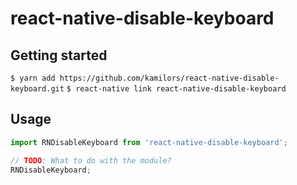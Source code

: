 
# react-native-disable-keyboard

## Getting started

`$ yarn add https://github.com/kamilors/react-native-disable-keyboard.git`
`$ react-native link react-native-disable-keyboard`


## Usage
```javascript
import RNDisableKeyboard from 'react-native-disable-keyboard';

// TODO: What to do with the module?
RNDisableKeyboard;
```
  
